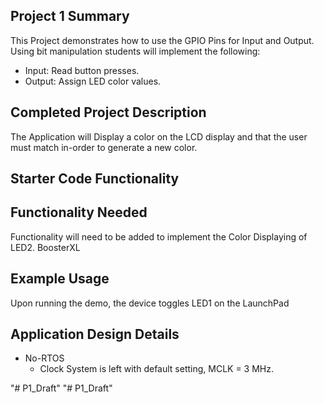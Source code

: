 ## Project 1 Summary

This Project demonstrates how to use the GPIO Pins for Input and Output. Using bit manipulation students will implement the following:
	
* Input: Read button presses.	
* Output: Assign LED color values. 

## Completed Project Description
The Application will Display a color on the LCD display and that the user must match in-order to generate a new color.   


## Starter Code Functionality

## Functionality Needed 

Functionality will need to be added to implement the Color Displaying of LED2.
BoosterXL 



## Example Usage

Upon running the demo, the device toggles LED1 on the LaunchPad

## Application Design Details

* No-RTOS
  * Clock System is left with default setting, MCLK = 3 MHz.

"# P1_Draft" 
"# P1_Draft" 
